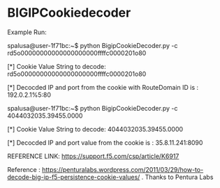 # BIGIPCookiedecoder
Example Run:

spalusa@user-1f71bc:~$ python BigipCookieDecoder.py -c  rd5o00000000000000000000ffffc0000201o80

[*] Cookie Value String to decode: rd5o00000000000000000000ffffc0000201o80

[*] Decocded IP and port from the  cookie with RouteDomain ID is  : 192.0.2.1%5:80


spalusa@user-1f71bc:~$ python BigipCookieDecoder.py -c 4044032035.39455.0000

[*] Cookie Value String to decode: 4044032035.39455.0000

[*] Decocded  IP and port  value from the cookie is :  35.8.11.241:8090




REFERENCE LINK: https://support.f5.com/csp/article/K6917

Reference : https://penturalabs.wordpress.com/2011/03/29/how-to-decode-big-ip-f5-persistence-cookie-values/ . Thanks to Pentura Labs
